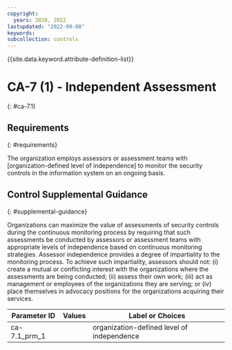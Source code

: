 ```yaml
---
copyright:
  years: 2020, 2022
lastupdated: "2022-09-08"
keywords: 
subcollection: controls
---
```


{{site.data.keyword.attribute-definition-list}}

# CA-7 (1) - Independent Assessment
{: #ca-7.1}

## Requirements
{: #requirements}

The organization employs assessors or assessment teams with [organization-defined level of independence] to monitor the security controls in the information system on an ongoing basis.

## Control Supplemental Guidance
{: #supplemental-guidance}

Organizations can maximize the value of assessments of security controls during the continuous monitoring process by requiring that such assessments be conducted by assessors or assessment teams with appropriate levels of independence based on continuous monitoring strategies. Assessor independence provides a degree of impartiality to the monitoring process. To achieve such impartiality, assessors should not: (i) create a mutual or conflicting interest with the organizations where the assessments are being conducted; (ii) assess their own work; (iii) act as management or employees of the organizations they are serving; or (iv) place themselves in advocacy positions for the organizations acquiring their services.

| Parameter ID | Values | Label or Choices |
|---|---|---|
| ca-7.1_prm_1 |  | organization-defined level of independence |


